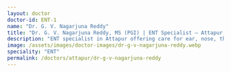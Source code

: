 ```yaml
---
layout: doctor
doctor-id: ENT-1
name: "Dr. G. V. Nagarjuna Reddy"
title: "Dr. G. V. Nagarjuna Reddy, MS (PGI) | ENT Specialist — Attapur, Hyderabad"
description: "ENT specialist in Attapur offering care for ear, nose, throat and head-neck conditions, including endoscopic nasal procedures and voice disorders."
image: /assets/images/doctor-images/dr-g-v-nagarjuna-reddy.webp
speciality: "ENT"
permalink: /doctors/attapur/dr-g-v-nagarjuna-reddy
---
```

